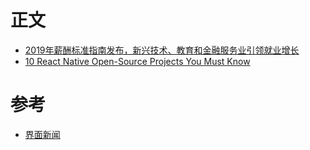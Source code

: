 # 正文

- [2019年薪酬标准指南发布，新兴技术、教育和金融服务业引领就业增长](https://www.jiemian.com/article/2981365.html)
- [10 React Native Open-Source Projects You Must Know](https://apiko.com/blog/10-react-native-open-source-projects-you-must-know/)

# 参考

- [界面新闻](https://www.jiemian.com/)
